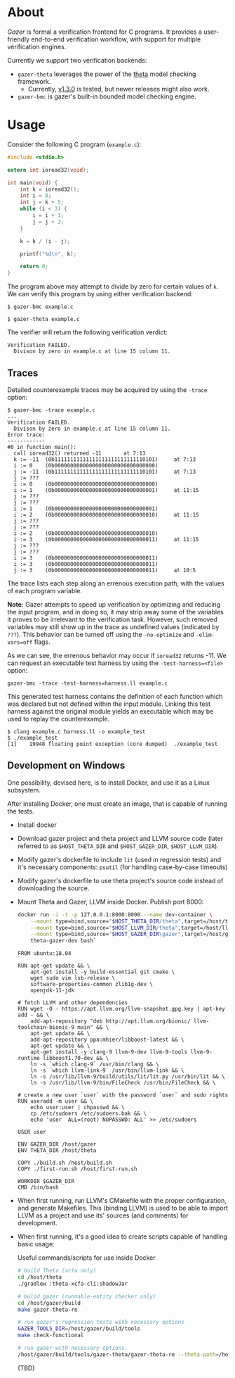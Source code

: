 # About

*Gazer* is formal a verification frontend for C programs.
It provides a user-friendly end-to-end verification workflow, with support for multiple verification engines.

Currently we support two verification backends:
* `gazer-theta` leverages the power of the [theta](https://github.com/ftsrg/theta) model checking framework.
  * Currently, [v1.3.0](https://github.com/ftsrg/theta/releases/tag/v1.3.0) is tested, but newer releases might also work.
* `gazer-bmc` is gazer's built-in bounded model checking engine.

# Usage

Consider the following C program (`example.c`):
```c
#include <stdio.h>

extern int ioread32(void);

int main(void) {
    int k = ioread32();
    int i = 0;
    int j = k + 5;
    while (i < 3) {
        i = i + 1;
        j = j + 3;
    }

    k = k / (i - j);

    printf("%d\n", k);

    return 0;
}
```

The program above may attempt to divide by zero for certain values of `k`.
We can verify this program by using either verification backend:

```
$ gazer-bmc example.c
```

```
$ gazer-theta example.c
```

The verifier will return the following verification verdict:

```
Verification FAILED.
  Divison by zero in example.c at line 15 column 11.
```

## Traces

Detailed counterexample traces may be acquired by using the `-trace` option:

```
$ gazer-bmc -trace example.c
...
Verification FAILED.
  Divison by zero in example.c at line 15 column 11.
Error trace:
------------
#0 in function main():
  call ioread32() returned -11		 at 7:13
  k := -11	(0b11111111111111111111111111110101)	 at 7:13
  i := 0	(0b00000000000000000000000000000000)
  j := -11	(0b11111111111111111111111111110101)	 at 7:13
  j := ???
  i := 0	(0b00000000000000000000000000000000)
  i := 1	(0b00000000000000000000000000000001)	 at 11:15
  j := ???
  j := ???
  i := 1	(0b00000000000000000000000000000001)
  i := 2	(0b00000000000000000000000000000010)	 at 11:15
  j := ???
  j := ???
  i := 2	(0b00000000000000000000000000000010)
  i := 3	(0b00000000000000000000000000000011)	 at 11:15
  j := ???
  j := ???
  i := 3	(0b00000000000000000000000000000011)
  i := 3	(0b00000000000000000000000000000011)
  j := 3	(0b00000000000000000000000000000011)	 at 10:5
```

The trace lists each step along an errenous execution path, with the values of each program variable.

**Note:** Gazer attempts to speed up verification by optimizing and reducing the input program, and in doing so,
it may strip away some of the variables it proves to be irrelevant to the verification task.
However, such removed variables may still show up in the trace as undefined values (indicated by `???`).
This behavior can be turned off using the `-no-optimize` and `-elim-vars=off` flags.

As we can see, the errenous behavior may occur if `ioread32` returns -11.
We can request an executable test harness by using the `-test-harness=<file>` option:

```
gazer-bmc -trace -test-harness=harness.ll example.c
```

This generated test harness contains the definition of each function which was declared but not defined within the input module.
Linking this test harness against the original module yields an executable which may be used to replay the counterexample.

```
$ clang example.c harness.ll -o example_test
$ ./example_test
[1]    19948 floating point exception (core dumped)  ./example_test
```

## Development on Windows

One possibility, devised here, is to install Docker, and use it as a Linux subsystem.

After installing Docker, one must create an image, that is capable of running the tests.

- Install docker
- Download gazer project and theta project and LLVM source code (later referred to as `$HOST_THETA_DIR` and `$HOST_GAZER_DIR`, `$HOST_LLVM_DIR`).
- Modify gazer's dockerfile to include `lit` (used in regression tests) and it's necessary components: `psutil` (for handling case-by-case timeouts)
- Modify gazer's dockerfile to use theta project's source code instead of downloading the source.
- Mount Theta and Gazer, LLVM inside Docker. Publish port 8000:

  ```sh
  docker run -i -t -p 127.0.0.1:8000:8000 --name dev-container \
      --mount type=bind,source="$HOST_THETA_DIR/theta",target=/host/theta \
      --mount type=bind,source="$HOST_LLVM_DIR/theta",target=/host/llvm \
      --mount type=bind,source="$HOST_GAZER_DIR\gazer",target=/host/gazer \
      theta-gazer-dev bash`
  ```
      
  ```dev.dockerfile
  FROM ubuntu:18.04

  RUN apt-get update && \
      apt-get install -y build-essential git cmake \
      wget sudo vim lsb-release \
      software-properties-common zlib1g-dev \
      openjdk-11-jdk

  # fetch LLVM and other dependencies
  RUN wget -O - https://apt.llvm.org/llvm-snapshot.gpg.key | apt-key add - && \
      add-apt-repository "deb http://apt.llvm.org/bionic/ llvm-toolchain-bionic-9 main" && \
      apt-get update && \
      add-apt-repository ppa:mhier/libboost-latest && \
      apt-get update && \
      apt-get install -y clang-9 llvm-9-dev llvm-9-tools llvm-9-runtime libboost1.70-dev && \
      ln -s `which clang-9` /usr/bin/clang && \
      ln -s `which llvm-link-9` /usr/bin/llvm-link && \
      ln -s /usr/lib/llvm-9/build/utils/lit/lit.py /usr/bin/lit && \
      ln -s /usr/lib/llvm-9/bin/FileCheck /usr/bin/FileCheck && \

  # create a new user `user` with the password `user` and sudo rights
  RUN useradd -m user && \
      echo user:user | chpasswd && \
      cp /etc/sudoers /etc/sudoers.bak && \
      echo 'user  ALL=(root) NOPASSWD: ALL' >> /etc/sudoers

  USER user

  ENV GAZER_DIR /host/gazer
  ENV THETA_DIR /host/theta

  COPY ./build.sh /host/build.sh
  COPY ./first-run.sh /host/first-run.sh

  WORKDIR $GAZER_DIR
  CMD /bin/bash
  ```

- When first running, run LLVM's CMakefile with the proper configuration, and generate Makefiles. This (binding LLVM) is used to be able to import LLVM as a project and use its' sources (and comments) for development.
- When first running, it's a good idea to create scripts capable of handling basic usage:

  Useful commands/scripts for use inside Docker
  ```sh
  # build Theta (xcfa only)
  cd /host/theta
  ./gradlew :theta-xcfa-cli:shadowJar
  ```

  ```sh
  # bulid gazer (runnable-entity checker only)
  cd /host/gazer/build
  make gazer-theta-re
  ```

  ```sh
  # run gazer's regression tests with necessary options
  GAZER_TOOLS_DIR=/host/gazer/build/tools
  make check-functional
  ```
  
  ```sh
  # run gazer with necessary options.
  /host/gazer/build/tools/gazer-theta/gazer-theta-re --theta-path=/host/theta/subprojects/xcfa-cli/build/libs/theta-xcfa-cli-0.0.1-SNAPSHOT-all.jar --lib-path=/host/theta/lib/ "$@"
  ```
  
  (TBD)
